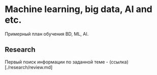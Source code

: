 # Machine learning, big data, AI and etc.
Примерный план обучения BD, ML, AI.

## Research
Первый поиск информации по заданной теме - (ссылка)[./research/review.md] 
